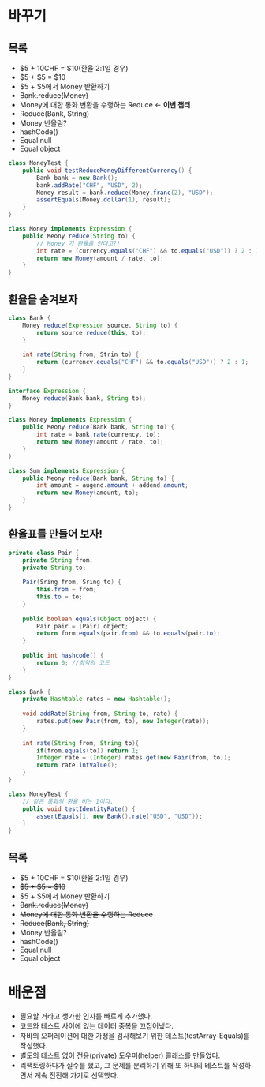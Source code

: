 # 바꾸기 
## 목록
- $5 + 10CHF = $10(환율 2:1일 경우)
- $5 + $5 = $10
- $5 + $5에서 Money 반환하기
- ~~Bank.reduce(Money)~~
- Money에 대한 통화 변환을 수행하는 Reduce <- **이번 챕터**
- Reduce(Bank, String)
- Money 반올림?
- hashCode()
- Equal null
- Equal object

```java
class MoneyTest {
    public void testReduceMoneyDifferentCurrency() {
        Bank bank = new Bank();
        bank.addRate("CHF", "USD", 2);
        Money result = bank.reduce(Money.franc(2), "USD");
        assertEquals(Money.dollar(1), result);
    }
}

class Money implements Expression {
    public Meony reduce(String to) {
        // Money 가 환율을 안다고?!
        int rate = (currency.equals("CHF") && to.equals("USD")) ? 2 : 1;
        return new Money(amount / rate, to);
    }
}
```

##  환율을 숨겨보자
```java
class Bank {
    Money reduce(Expression source, String to) {
        return source.reduce(this, to);
    }
    
    int rate(String from, Strin to) {
        return (currency.equals("CHF") && to.equals("USD")) ? 2 : 1;
    }
}

interface Expression {
    Money reduce(Bank bank, String to);
}

class Money implements Expression {
    public Meony reduce(Bank bank, String to) {
        int rate = bank.rate(currency, to);
        return new Money(amount / rate, to);
    }
}

class Sum implements Expression {
    public Meony reduce(Bank bank, String to) {
        int amount = augend.amount + addend.amount;
        return new Money(amount, to);
    }
}
```

## 환율표를 만들어 보자!
```java
private class Pair {
    private String from;
    private String to;
    
    Pair(Sring from, Sring to) {
        this.from = from;
        this.to = to;
    }
    
    public boolean equals(Object object) {
        Pair pair = (Pair) object;
        return form.equals(pair.from) && to.equals(pair.to);
    }
    
    public int hashcode() {
        return 0; //최악의 코드
    }
}

class Bank {
    private Hashtable rates = new Hashtable();
    
    void addRate(String from, String to, rate) {
        rates.put(new Pair(from, to), new Integer(rate));
    }
    
    int rate(String from, String to){
        if(from.equals(to)) return 1;
        Integer rate = (Integer) rates.get(new Pair(from, to));
        return rate.intValue();
    }
}

class MoneyTest {
    // 같은 통화의 환율 비는 1이다.
    public void testIdentityRate() {
        assertEquals(1, new Bank().rate("USD", "USD"));
    }
}
```

## 목록
- $5 + 10CHF = $10(환율 2:1일 경우)
- ~~$5 + $5 = $10~~
- $5 + $5에서 Money 반환하기
- ~~Bank.reduce(Money)~~
- ~~Money에 대한 통화 변환을 수행하는 Reduce~~
- ~~Reduce(Bank, String)~~
- Money 반올림?
- hashCode()
- Equal null
- Equal object

# 배운점
- 필요할 거라고 생가한 인자를 빠르게 추가했다.
- 코드와 테스트 사이에 있는 데이터 중복을 끄집어냈다.
- 자바의 오퍼레이션에 대한 가정을 검사해보기 위한 테스트(testArray-Equals)를 작성했다.
- 별도의 테스트 없이 전용(private) 도우미(helper) 클래스를 만들었다.
- 리팩토링하다가 실수를 했고, 그 문제를 분리하기 위해 또 하나의 테스트를 작성하면서 계속 전진해 가기로 선택했다.